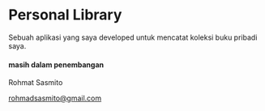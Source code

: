 # Personal Library

Sebuah aplikasi yang saya developed untuk mencatat koleksi buku pribadi saya.

#### masih dalam penembangan

Rohmat Sasmito

rohmadsasmito@gmail.com